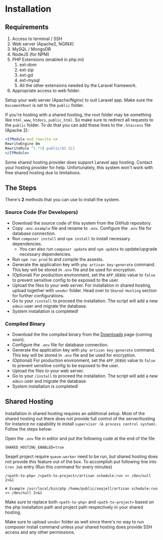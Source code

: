 # Installation

## Requirements
1. Access to terminal / SSH
2. Web server (Apache2, NGINX)
3. MySQL / MongoDB
4. NodeJS (for NPM)
5. PHP Extensions (enabled in php.ini)
    1. ext-dom
    2. ext-zip
    3. ext-gd
    4. ext-mysql
    5. All the other extensions needed by the Laravel framework.
6. Appropriate access to web folder.

Setup your web server (Apache/Nginx) to suit Laravel app. Make sure the `DocumentRoot` is set to the `public` folder.

If you're hosting with a shared hosting, the root folder may be something like `html_www`, `htdocs`, `public_html`. So make sure to redirect all requests to the `public` folder. To do that you can add these lines to the `.htaccess` file (Apache 2):
``` apache
<IfModule mod_rewrite.c>
RewriteEngine On
RewriteRule ^(.*)$ public/$1 [L]
</IfModule>
```
Some shared hosting provider does support Laravel app hosting. Contact your hosting provider for help. Unfortunately, this system won't work with free shared hosting due to limitations.

## The Steps

There's **2** methods that you can use to install the system.

### Source Code (For Developers)
- Download the source code of this system from the GitHub repository.
- Copy `.env.example` file and rename to `.env`. Configure the `.env` file for database connection.
- Run `composer install` and `npm install` to install necessary dependencies.
    - You can also run `composer update` and `npm update` to update/upgrade necessary dependencies.
- Run `npm run prod` to and compile the assests.
- Generate the application key with `php artisan key:generate` command. This key will be stored in `.env` file and be used for encryption.
- (Optional) For production environment, set the `APP_DEBUG` value to `false` to prevent sensitive config to be exposed to the user.
- Upload the files to your web server. For installation in shared hosting, upload together with `vendor` folder. Head over to `Shared Hosting` section for further configurations.
- Go to your `/install` to proceed the installation. The script will add a new `admin` user and migrate the database.
- System installation is completed!

### Compiled Binary
- Download the the compiled binary from the [Downloads](#) page (coming soon).
- Configure the `.env` file for database connection.
- Generate the application key with `php artisan key:generate` command. This key will be stored in `.env` file and be used for encryption.
- (Optional) For production environment, set the `APP_DEBUG` value to `false` to prevent sensitive config to be exposed to the user.
- Upload the files to your web server.
- Go to your `/install` to proceed the installation. The script will add a new `admin` user and migrate the database.
- System installation is completed!

## Shared Hosting

Installation in shared hosting requires an additional setup. Most of the shared hosting out there does not provide full control of the server/hosting for instance no capability to install `supervisor (A process control system)`. Follow the steps below:

Open the `.env` file in editor and put the following code at the end of the file

```
SHARED_HOSTING_ENABLED=true
```

Seajell project require `queue:worker` need to be run, but shared hosting does not provide this feature out of the box. To accomplish put following line into `Cron Job` entry (Run this command for every minutes)

```
/<path-to-php> /<path-to-project>/artisan schedule:run >> /dev/null 2>&1

# Example /usr/local/bin/php /home/public/seajell/artisan schedule:run >> /dev/null 2>&1
```

Make sure to replace both `<path-to-php>` and `<path-to-project>` based on the php installation path and project path respectively in your shared hosting.

Make sure to upload `vendor` folder as well since there's no way to run composer install command unless your shared hosting does provide SSH access and any other permissions.
